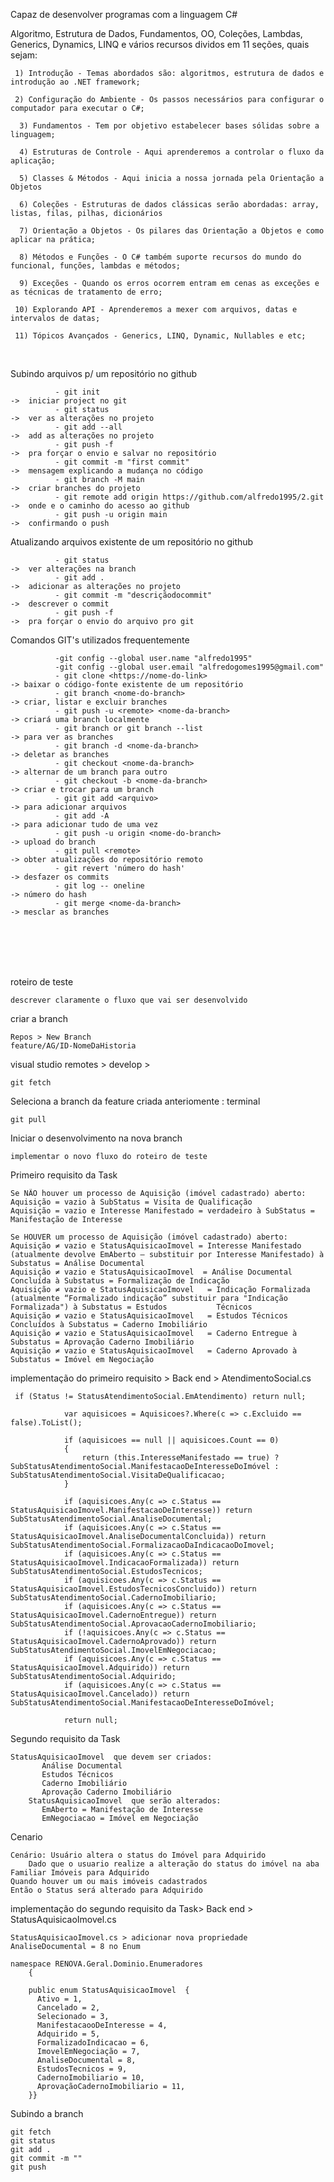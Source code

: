 Capaz de desenvolver programas com a linguagem C#

Algoritmo, Estrutura de Dados, Fundamentos, OO, Coleções, Lambdas, Generics, Dynamics, LINQ e vários recursos dividos em 11 seções, quais sejam:


     1) Introdução - Temas abordados são: algoritmos, estrutura de dados e introdução ao .NET framework; 

     2) Configuração do Ambiente - Os passos necessários para configurar o computador para executar o C#;

      3) Fundamentos - Tem por objetivo estabelecer bases sólidas sobre a linguagem;
    
      4) Estruturas de Controle - Aqui aprenderemos a controlar o fluxo da aplicação;

      5) Classes & Métodos - Aqui inicia a nossa jornada pela Orientação a Objetos

      6) Coleções - Estruturas de dados clássicas serão abordadas: array, listas, filas, pilhas, dicionários

      7) Orientação a Objetos - Os pilares das Orientação a Objetos e como aplicar na prática;

      8) Métodos e Funções - O C# também suporte recursos do mundo do funcional, funções, lambdas e métodos;
    
      9) Exceções - Quando os erros ocorrem entram em cenas as exceções e as técnicas de tratamento de erro;

     10) Explorando API - Aprenderemos a mexer com arquivos, datas e intervalos de datas; 

     11) Tópicos Avançados - Generics, LINQ, Dynamic, Nullables e etc;
      
<br>

Subindo arquivos p/ um repositório no github

              - git init                                                     ->  iniciar project no git
              - git status                                                   ->  ver as alterações no projeto
              - git add --all                                                ->  add as alterações no projeto                                         
              - git push -f                                                  ->  pra forçar o envio e salvar no repositório
              - git commit -m "first commit"                                 ->  mensagem explicando a mudança no código
              - git branch -M main                                           ->  criar branches do projeto
              - git remote add origin https://github.com/alfredo1995/2.git   ->  onde e o caminho do acesso ao github
              - git push -u origin main                                      ->  confirmando o push


Atualizando arquivos existente de um repositório no github

              - git status                                                   ->  ver alterações na branch
              - git add .                                                    ->  adicionar as alterações no projeto
              - git commit -m "descriçãodocommit"                            ->  descrever o commit
              - git push -f                                                  ->  pra forçar o envio do arquivo pro git 


Comandos GIT's utilizados frequentemente

              -git config --global user.name "alfredo1995"  
              -git config --global user.email "alfredogomes1995@gmail.com" 
              - git clone <https://nome-do-link>                            -> baixar o código-fonte existente de um repositório
              - git branch <nome-do-branch>                                 -> criar, listar e excluir branches
              - git push -u <remote> <nome-da-branch>                       -> criará uma branch localmente
              - git branch or git branch --list                             -> para ver as branches
              - git branch -d <nome-da-branch>                              -> deletar as branches
              - git checkout <nome-da-branch>                               -> alternar de um branch para outro
              - git checkout -b <nome-da-branch>                            -> criar e trocar para um branch
              - git git add <arquivo>                                       -> para adicionar arquivos     
              - git add -A                                                  -> para adicionar tudo de uma vez
              - git push -u origin <nome-do-branch>                         -> upload do branch 
              - git pull <remote>                                           -> obter atualizações do repositório remoto
              - git revert 'número do hash'                                 -> desfazer os commits
              - git log -- oneline                                          -> número do hash
              - git merge <nome-da-branch>                                  -> mesclar as branches
              
              
<br><br><br><br>

roteiro de teste

	descrever claramente o fluxo que vai ser desenvolvido
	
criar a branch 

	Repos > New Branch 
	feature/AG/ID-NomeDaHistoria

visual studio	remotes > develop > 

 	git fetch
   
Seleciona a branch da feature criada anteriomente : terminal

 	git pull 

Iniciar o desenvolvimento na nova branch

	implementar o novo fluxo do roteiro de teste

Primeiro requisito da Task 

	Se NÃO houver um processo de Aquisição (imóvel cadastrado) aberto:
	Aquisição = vazio à SubStatus = Visita de Qualificação
	Aquisição = vazio e Interesse Manifestado = verdadeiro à SubStatus = Manifestação de Interesse

	Se HOUVER um processo de Aquisição (imóvel cadastrado) aberto:
	Aquisição ≠ vazio e StatusAquisicaoImovel = Interesse Manifestado (atualmente devolve EmAberto – substituir por Interesse Manifestado) à Substatus = Análise Documental
	Aquisição ≠ vazio e StatusAquisicaoImovel  = Análise Documental Concluída à Substatus = Formalização de Indicação
	Aquisição ≠ vazio e StatusAquisicaoImovel   = Indicação Formalizada (atualmente “Formalizado indicação” substituir para "Indicação Formalizada") à Substatus = Estudos           Técnicos
	Aquisição ≠ vazio e StatusAquisicaoImovel   = Estudos Técnicos Concluídos à Substatus = Caderno Imobiliário
	Aquisição ≠ vazio e StatusAquisicaoImovel   = Caderno Entregue à Substatus = Aprovação Caderno Imobiliário
	Aquisição ≠ vazio e StatusAquisicaoImovel   = Caderno Aprovado à Substatus = Imóvel em Negociação


implementação do primeiro requisito > Back end > AtendimentoSocial.cs

	
	 if (Status != StatusAtendimentoSocial.EmAtendimento) return null;

                var aquisicoes = Aquisicoes?.Where(c => c.Excluido == false).ToList();

                if (aquisicoes == null || aquisicoes.Count == 0)
                {
                    return (this.InteresseManifestado == true) ? SubStatusAtendimentoSocial.ManifestacaoDeInteresseDoImóvel : SubStatusAtendimentoSocial.VisitaDeQualificacao;
                }

                if (aquisicoes.Any(c => c.Status == StatusAquisicaoImovel.ManifestacaoDeInteresse)) return SubStatusAtendimentoSocial.AnaliseDocumental;
                if (aquisicoes.Any(c => c.Status == StatusAquisicaoImovel.AnaliseDocumentalConcluida)) return SubStatusAtendimentoSocial.FormalizacaoDaIndicacaoDoImovel;
                if (aquisicoes.Any(c => c.Status == StatusAquisicaoImovel.IndicacaoFormalizada)) return SubStatusAtendimentoSocial.EstudosTecnicos;
                if (aquisicoes.Any(c => c.Status == StatusAquisicaoImovel.EstudosTecnicosConcluido)) return SubStatusAtendimentoSocial.CadernoImobiliario;
                if (aquisicoes.Any(c => c.Status == StatusAquisicaoImovel.CadernoEntregue)) return SubStatusAtendimentoSocial.AprovacaoCadernoImobiliario;
                if (!aquisicoes.Any(c => c.Status == StatusAquisicaoImovel.CadernoAprovado)) return SubStatusAtendimentoSocial.ImovelEmNegociacao;
                if (aquisicoes.Any(c => c.Status == StatusAquisicaoImovel.Adquirido)) return SubStatusAtendimentoSocial.Adquirido;
                if (aquisicoes.Any(c => c.Status == StatusAquisicaoImovel.Cancelado)) return SubStatusAtendimentoSocial.ManifestacaoDeInteresseDoImóvel;

                return null;
	


Segundo requisito da Task

	StatusAquisicaoImovel  que devem ser criados:
       	   Análise Documental
     	   Estudos Técnicos
      	   Caderno Imobiliário
      	   Aprovação Caderno Imobiliário
        StatusAquisicaoImovel  que serão alterados:
           EmAberto = Manifestação de Interesse
           EmNegociacao = Imóvel em Negociação

Cenario 

	Cenário: Usuário altera o status do Imóvel para Adquirido
        Dado que o usuario realize a alteração do status do imóvel na aba Familiar Imóveis para Adquirido
	Quando houver um ou mais imóveis cadastrados
	Então o Status será alterado para Adquirido

implementação do segundo requisito da Task> Back end > StatusAquisicaoImovel.cs
	
	StatusAquisicaoImovel.cs > adicionar nova propriedade AnaliseDocumental = 8 no Enum 
	
	namespace RENOVA.Geral.Dominio.Enumeradores
        {

        public enum StatusAquisicaoImovel  {
          Ativo = 1,
          Cancelado = 2,
          Selecionado = 3,
          ManifestacaooDeInteresse = 4,
          Adquirido = 5,
          FormalizadoIndicacao = 6,
          ImovelEmNegociação = 7,
          AnaliseDocumental = 8,
          EstudosTecnicos = 9,
          CadernoImobiliario = 10,
          AprovaçãoCadernoImobiliario = 11,
        }}


Subindo a branch 

	git fetch 
	git status
	git add .
	git commit -m ""
	git push

